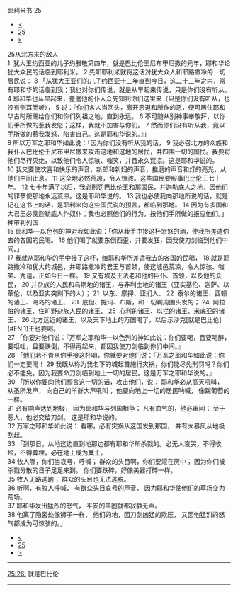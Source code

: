 ﻿





 耶利米书 25




* [<](bible/JER24.md)
* [25](bible/JER.md)
* [>](bible/JER26.md)



 
25从北方来的敌人  
1  犹大王约西亚的儿子约雅敬第四年，就是巴比伦王尼布甲尼撒的元年，耶和华论犹大众民的话临到耶利米。 
2 先知耶利米就将这话对犹大众人和耶路撒冷的一切居民说： 
3 「从犹大王亚们的儿子约西亚十三年直到今日，这二十三年之内，常有耶和华的话临到我；我也对你们传说，就是从早起来传说，只是你们没有听从。 
4 耶和华也从早起来，差遣他的仆人众先知到你们这里来（只是你们没有听从，也没有侧耳而听）， 
5 说：『你们各人当回头，离开恶道和所作的恶，便可居住耶和华古时所赐给你们和你们列祖之地，直到永远。 
6 不可随从别神事奉敬拜，以你们手所做的惹我发怒；这样，我就不加害与你们。 
7 然而你们没有听从我，竟以手所做的惹我发怒，陷害自己。这是耶和华说的。』」  
8 所以万军之耶和华如此说：「因为你们没有听从我的话， 
9 我必召北方的众族和我仆人巴比伦王尼布甲尼撒来攻击这地和这地的居民，并四围一切的国民。我要将他们尽行灭绝，以致他们令人惊骇、嗤笑，并且永久荒凉。这是耶和华说的。 
10 我又要使欢喜和快乐的声音，新郎和新妇的声音，推磨的声音和灯的亮光，从他们中间止息。 
11 这全地必然荒凉，令人惊骇。这些国民要服事巴比伦王七十年。 
12 七十年满了以后，我必刑罚巴比伦王和那国民，并迦勒底人之地，因他们的罪孽使那地永远荒凉。这是耶和华说的。 
13 我也必使我向那地所说的话，就是记在这书上的话，是耶利米向这些国民说的预言，都临到那地。 
14 因为有多国和大君王必使迦勒底人作奴仆；我也必照他们的行为，按他们手所做的报应他们。」 神审判列国  
15 耶和华—以色列的神对我如此说：「你从我手中接这杯忿怒的酒，使我所差遣你去的各国的民喝。 
16 他们喝了就要东倒西歪，并要发狂，因我使刀剑临到他们中间。」  
17 我就从耶和华的手中接了这杯，给耶和华所差遣我去的各国的民喝， 
18 就是耶路撒冷和犹大的城邑，并耶路撒冷的君王与首领，使这城邑荒凉，令人惊骇、嗤笑、咒诅，正如今日一样。 
19 又有埃及王法老和他的臣仆、首领，以及他的众民， 
20 并杂族的人民和乌斯地的诸王，与非利士地的诸王（亚实基伦、迦萨、以革伦，以及亚实突剩下的人）； 
21  以东、摩押、亚扪人、 
22  泰尔的诸王、西顿的诸王、海岛的诸王、 
23  底但、提玛、布斯，和一切剃周围头发的； 
24  阿拉伯的诸王、住旷野杂族人民的诸王、 
25  心利的诸王、以拦的诸王、米底亚的诸王、 
26 北方远近的诸王，以及天下地上的万国喝了，以后示沙克[就是巴比伦](#FN
1)王也要喝。  
27 「你要对他们说：『万军之耶和华—以色列的神如此说：你们要喝，且要喝醉，要呕吐，且要跌倒，不得再起来，都因我使刀剑临到你们中间。』  
28 「他们若不肯从你手接这杯喝，你就要对他们说：『万军之耶和华如此说：你们一定要喝！ 
29 我既从称为我名下的城起首施行灾祸，你们能尽免刑罚吗？你们必不能免，因为我要命刀剑临到地上一切的居民。这是万军之耶和华说的。』  
30 「所以你要向他们预言这一切的话，攻击他们，说： 耶和华必从高天吼叫， 从圣所发声， 向自己的羊群大声吼叫； 他要向地上一切的居民呐喊， 像踹葡萄的一样。  
31 必有响声达到地极， 因为耶和华与列国相争； 凡有血气的，他必审问； 至于恶人，他必交给刀剑。 这是耶和华说的。     
32 万军之耶和华如此说： 看哪，必有灾祸从这国发到那国， 并有大暴风从地极刮起。  
33 「到那日，从地这边直到地那边都有耶和华所杀戮的。必无人哀哭，不得收殓，不得葬埋，必在地上成为粪土。  
34 牧人哪，你们当哀号，呼喊； 群众的头目啊，你们要滚在灰中； 因为你们被杀戮分散的日子足足来到。 你们要跌碎，好像美器打碎一样。  
35 牧人无路逃跑； 群众的头目也无法逃脱。  
36 听啊，有牧人呼喊， 有群众头目哀号的声音， 因为耶和华使他们的草场变为荒场。  
37 耶和华发出猛烈的怒气， 平安的羊圈就都寂静无声。  
38 他离了隐密处像狮子一样， 他们的地，因刀剑凶猛的欺压， 又因他猛烈的怒气都成为可惊骇的。」 
* [<](bible/JER24.md)
* [25](bible/JER.md)
* [>](bible/JER26.md)





---


[25:26:](#V26)
就是巴比伦




---









